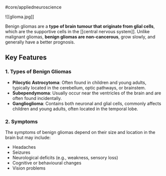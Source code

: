 #core/appliedneuroscience

![[glioma.jpg]]

Benign gliomas are a **type of brain tumour that originate from glial cells**, which are the supportive cells in the [[central nervous system]]. Unlike malignant gliomas, **benign gliomas are non-cancerous**, grow slowly, and generally have a better prognosis.

## Key Features

### 1. Types of Benign Gliomas

- **Pilocytic Astrocytoma**: Often found in children and young adults, typically located in the cerebellum, optic pathways, or brainstem.
- **Subependymoma**: Usually occur near the ventricles of the brain and are often found incidentally.
- **Ganglioglioma**: Contains both neuronal and glial cells, commonly affects children and young adults, often located in the temporal lobe.

### 2. Symptoms

The symptoms of benign gliomas depend on their size and location in the brain but may include:
- Headaches
- Seizures
- Neurological deficits (e.g., weakness, sensory loss)
- Cognitive or behavioural changes
- Vision problems
